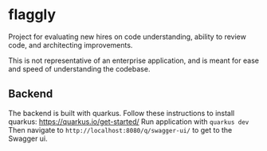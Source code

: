 # flaggly
Project for evaluating new hires on code understanding, ability to review code, and architecting improvements.

This is not representative of an enterprise application, and is meant for ease and speed of understanding the codebase.


## Backend

The backend is built with quarkus. Follow these instructions to install quarkus: https://quarkus.io/get-started/
Run application with `quarkus dev`
Then navigate to `http://localhost:8080/q/swagger-ui/` to get to the Swagger ui.